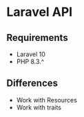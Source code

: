 # Laravel API

## Requirements
- Laravel 10
- PHP 8.3.^

## Differences
- Work with Resources
- Work with traits